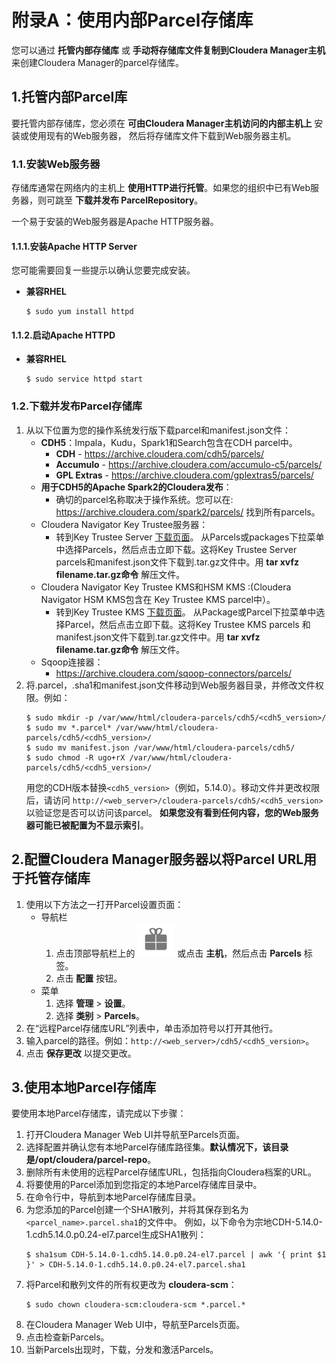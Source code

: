 附录A：使用内部Parcel存储库
================================================================================
您可以通过 **托管内部存储库** 或 **手动将存储库文件复制到Cloudera Manager主机** 来创建Cloudera
Manager的parcel存储库。

## 1.托管内部Parcel库
要托管内部存储库，您必须在 **可由Cloudera Manager主机访问的内部主机上** 安装或使用现有的Web服务器，
然后将存储库文件下载到Web服务器主机。

### 1.1.安装Web服务器
存储库通常在网络内的主机上 **使用HTTP进行托管**。如果您的组织中已有Web服务器，则可跳至 **下载并发布
ParcelRepository**。

一个易于安装的Web服务器是Apache HTTP服务器。

#### 1.1.1.安装Apache HTTP Server
您可能需要回复一些提示以确认您要完成安装。
+ **兼容RHEL**
    ```shell
    $ sudo yum install httpd
    ```

#### 1.1.2.启动Apache HTTPD
+ **兼容RHEL**
    ```shell
    $ sudo service httpd start
    ```

### 1.2.下载并发布Parcel存储库
1. 从以下位置为您的操作系统发行版下载parcel和manifest.json文件：
    + **CDH5**：Impala，Kudu，Spark1和Search包含在CDH parcel中。
        - **CDH** - https://archive.cloudera.com/cdh5/parcels/  
        - **Accumulo** - https://archive.cloudera.com/accumulo-c5/parcels/
        - **GPL Extras** - https://archive.cloudera.com/gplextras5/parcels/
    + **用于CDH5的Apache Spark2的Cloudera发布**：
        - 确切的parcel名称取决于操作系统。您可以在:
        https://archive.cloudera.com/spark2/parcels/ 找到所有parcels。
    + Cloudera Navigator Key Trustee服务器：
        - 转到Key Trustee Server [下载页面](https://www.cloudera.com/downloads/navigator/key-trustee-server/5-15-0.html)。
        从Parcels或packages下拉菜单中选择Parcels，然后点击立即下载。这将Key Trustee Server
        parcels和manifest.json文件下载到.tar.gz文件中。用 **tar xvfz filename.tar.gz命令**
        解压文件。
    + Cloudera Navigator Key Trustee KMS和HSM KMS :(Cloudera Navigator HSM KMS包含在
      Key Trustee KMS parcel中）。
        - 转到Key Trustee KMS [下载页面](https://www.cloudera.com/downloads/navigator/key-trustee-kms/5-15-0.html)。
        从Package或Parcel下拉菜单中选择Parcel，然后点击立即下载。这将Key Trustee KMS parcels
        和manifest.json文件下载到.tar.gz文件中。用 **tar xvfz filename.tar.gz命令** 解压文件。
    + Sqoop连接器：
        - https://archive.cloudera.com/sqoop-connectors/parcels/
2. 将.parcel，.sha1和manifest.json文件移动到Web服务器目录，并修改文件权限。例如：
    ```shell
    $ sudo mkdir -p /var/www/html/cloudera-parcels/cdh5/<cdh5_version>/
    $ sudo mv *.parcel* /var/www/html/cloudera-parcels/cdh5/<cdh5_version>/
    $ sudo mv manifest.json /var/www/html/cloudera-parcels/cdh5/
    $ sudo chmod -R ugo+rX /var/www/html/cloudera-parcels/cdh5/<cdh5_version>/
    ```
    用您的CDH版本替换`<cdh5_version>`（例如，5.14.0）。移动文件并更改权限后，请访问
    `http://<web_server>/cloudera-parcels/cdh5/<cdh5_version>` 以验证您是否可以访问该parcel。
    **如果您没有看到任何内容，您的Web服务器可能已被配置为不显示索引**。

## 2.配置Cloudera Manager服务器以将Parcel URL用于托管存储库
1. 使用以下方法之一打开Parcel设置页面：
    + 导航栏
        1. 点击顶部导航栏上的 ![2](img/2.png) 或点击 **主机**，然后点击 **Parcels** 标签。
        2. 点击 **配置** 按钮。
    + 菜单
        1. 选择 **管理** > **设置**。
        2. 选择 **类别** > **Parcels**。
2. 在“远程Parcel存储库URL”列表中，单击添加符号以打开其他行。
3. 输入parcel的路径。例如：`http://<web_server>/cdh5/<cdh5_version>`。
4. 点击 **保存更改** 以提交更改。

## 3.使用本地Parcel存储库
要使用本地Parcel存储库，请完成以下步骤：
1. 打开Cloudera Manager Web UI并导航至Parcels页面。
2. 选择配置并确认您有本地Parcel存储库路径集。**默认情况下，该目录是/opt/cloudera/parcel-repo**。
3. 删除所有未使用的远程Parcel存储库URL，包括指向Cloudera档案的URL。
4. 将要使用的Parcel添加到您指定的本地Parcel存储库目录中。
5. 在命令行中，导航到本地Parcel存储库目录。
6. 为您添加的Parcel创建一个SHA1散列，并将其保存到名为`<parcel_name>.parcel.sha1`的文件中。
例如，以下命令为宗地CDH-5.14.0-1.cdh5.14.0.p0.24-el7.parcel生成SHA1散列：
    ```shell
    $ sha1sum CDH-5.14.0-1.cdh5.14.0.p0.24-el7.parcel | awk '{ print $1 }' > CDH-5.14.0-1.cdh5.14.0.p0.24-el7.parcel.sha1
    ```
7. 将Parcel和散列文件的所有权更改为 **cloudera-scm**：
    ```shell
    $ sudo chown cloudera-scm:cloudera-scm *.parcel.*
    ```
8. 在Cloudera Manager Web UI中，导航至Parcels页面。
9. 点击检查新Parcels。
10. 当新Parcels出现时，下载，分发和激活Parcels。
